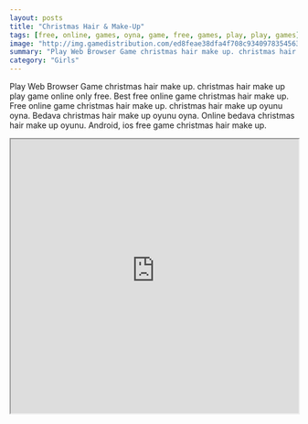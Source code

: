 ```yaml
---
layout: posts
title: "Christmas Hair & Make-Up"
tags: [free, online, games, oyna, game, free, games, play, play, games]
image: "http://img.gamedistribution.com/ed8feae38dfa4f708c93409783545639.jpg"
summary: "Play Web Browser Game christmas hair make up. christmas hair make up play game online only free. Best free online game christmas hair make up. Free online game christmas hair make up. christmas hair make up oyunu oyna. Bedava christmas hair make up oyunu oyna. Online bedava christmas hair make up oyunu. Android, ios free game christmas hair make up."
category: "Girls"
---
```


Play Web Browser Game christmas hair make up. christmas hair make up play game online only free. Best free online game christmas hair make up. Free online game christmas hair make up. christmas hair make up oyunu oyna. Bedava christmas hair make up oyunu oyna. Online bedava christmas hair make up oyunu. Android, ios free game christmas hair make up.

<iframe width="100%" height="480px;" src="http://flash.gamedistribution.com?game=ed8feae38dfa4f708c93409783545639"></iframe>